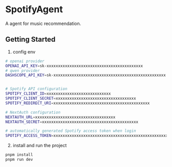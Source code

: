 # SpotifyAgent

A agent for music recommendation.

## Getting Started

1. config env
```bash
# openai provider
OPENAI_API_KEY=sk-xxxxxxxxxxxxxxxxxxxxxxxxxxxxxxxxxxxxxxxxxx
# qwen provider
DASHSCOPE_API_KEY=sk-xxxxxxxxxxxxxxxxxxxxxxxxxxxxxxxxxxxxxxxxxxxxxxxxx


# Spotify API configuration
SPOTIFY_CLIENT_ID=xxxxxxxxxxxxxxxxxxxxxxxxxxxx
SPOTIFY_CLIENT_SECRET=xxxxxxxxxxxxxxxxxxxxxxxxxxxxxxxxxxx
SPOTIFY_REDIRECT_URI=xxxxxxxxxxxxxxxxxxxxxxxxxxxxxxxxxxxxxxxxxx

# NextAuth configuration
NEXTAUTH_URL=xxxxxxxxxxxxxxxxxxxxxxxxxxxxxxxxxxx
NEXTAUTH_SECRET=xxxxxxxxxxxxxxxxxxxxxxxxxxxxxxxxxxxxxxxxxx

# automatically generated Spotify access token when login
SPOTIFY_ACCESS_TOKEN=xxxxxxxxxxxxxxxxxxxxxxxxxxxxxxxxxxxxxxxxxxxxxxxxxxxxxxxxxxxxxx
```

2. install and run the project

```bash
pnpm install
pnpm run dev
```



